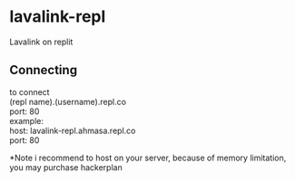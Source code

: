# lavalink-repl
Lavalink on replit

## Connecting

to connect
<br>
(repl name).(username).repl.co 
<br>
port: 80
<br>
example:
<br>
host: lavalink-repl.ahmasa.repl.co
<br>
port: 80

*Note i recommend to host on your server, because of memory limitation, you may purchase hackerplan 
